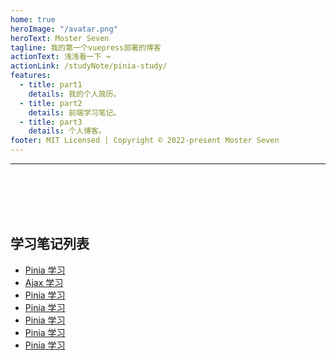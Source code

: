 ```yaml
---
home: true
heroImage: "/avatar.png"
heroText: Moster Seven
tagline: 我的第一个vuepress部署的博客
actionText: 浅浅看一下 →
actionLink: /studyNote/pinia-study/
features:
  - title: part1
    details: 我的个人简历。
  - title: part2
    details: 前端学习笔记。
  - title: part3
    details: 个人博客。
footer: MIT Licensed | Copyright © 2022-present Moster Seven
---
```


---

<br/>
<br/>
<br/>
<br/>

## 学习笔记列表

- [Pinia 学习](/studyNote/pinia-study.md)
- [Ajax 学习](https://gitee.com/mosterseven/study-notes-only/blob/master/Ajax.md)
- [Pinia 学习](/studyNote/pinia-study.md)
- [Pinia 学习](/studyNote/pinia-study.md)
- [Pinia 学习](/studyNote/pinia-study.md)
- [Pinia 学习](/studyNote/pinia-study.md)
- [Pinia 学习](/studyNote/pinia-study.md)
